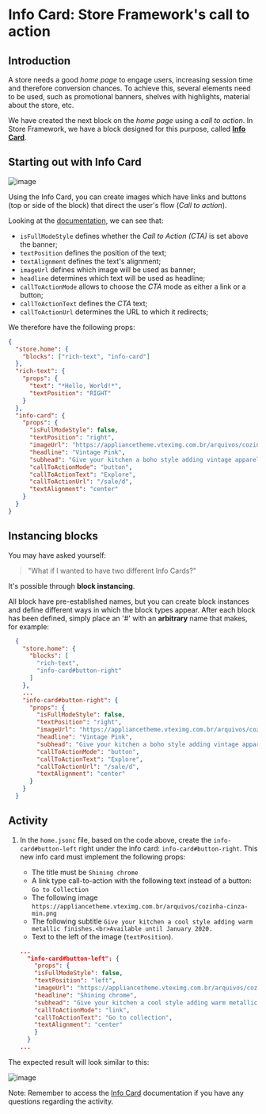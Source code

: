 # Info Card: Store Framework's call to action

## Introduction

A store needs a good _home page_ to engage users, increasing session time and therefore conversion chances. To achieve this, several elements need to be used, such as promotional banners, shelves with highlights, material about the store, etc.

We have created the next block on the _home page_ using a _call to action_. In Store Framework, we have a block designed for this purpose, called [**Info Card**](https://developers.vtex.com/docs/guides/vtex-store-components-infocard).

## Starting out with Info Card

![image](https://user-images.githubusercontent.com/18701182/68480411-7b085800-0213-11ea-9426-31dcb0d0aa7d.png)

Using the Info Card, you can create images which have links and buttons (top or side of the block) that direct the user's flow (_Call to action_).

Looking at the [documentation](https://developers.vtex.com/docs/guides/vtex-store-components-infocard#configuration), we can see that:

- `isFullModeStyle` defines whether the _Call to Action (CTA)_ is set above the banner;
- `textPosition` defines the position of the text;
- `textAlignment` defines the text's alignment;
- `imageUrl` defines which image will be used as banner;
- `headline` determines which text will be used as headline;
- `callToActionMode` allows to choose the _CTA_ mode as either a link or a button;
- `callToActionText` defines the _CTA_ text;
- `callToActionUrl` determines the URL to which it redirects;

We therefore have the following props:

```json
{
  "store.home": {
    "blocks": ["rich-text", "info-card"]
  },
  "rich-text": {
    "props": {
      "text": "*Hello, World!*",
      "textPosition": "RIGHT"
    }
  },
  "info-card": {
    "props": {
      "isFullModeStyle": false,
      "textPosition": "right",
      "imageUrl": "https://appliancetheme.vteximg.com.br/arquivos/cozinha-rosa-min.png",
      "headline": "Vintage Pink",
      "subhead": "Give your kitchen a boho style adding vintage apparels.<br>Available until January 2020.",
      "callToActionMode": "button",
      "callToActionText": "Explore",
      "callToActionUrl": "/sale/d",
      "textAlignment": "center"
    }
  }
}
```

## Instancing blocks

You may have asked yourself:

> "What if I wanted to have two different Info Cards?"

It's possible through **block instancing**.

All block have pre-established names, but you can create block instances and define different ways in which the block types appear. After each block has been defined, simply place an '#' with an **arbitrary** name that makes, for example:

```json
  {
    "store.home": {
      "blocks": [
        "rich-text",
        "info-card#button-right"
      ]
    },
    ...
    "info-card#button-right": {
      "props": {
        "isFullModeStyle": false,
        "textPosition": "right",
        "imageUrl": "https://appliancetheme.vteximg.com.br/arquivos/cozinha-rosa-min.png",
        "headline": "Vintage Pink",
        "subhead": "Give your kitchen a boho style adding vintage apparels.<br>Available until January 2020.",
        "callToActionMode": "button",
        "callToActionText": "Explore",
        "callToActionUrl": "/sale/d",
        "textAlignment": "center"
      }
    }
  }
```

## Activity

1. In the `home.jsonc` file, based on the code above, create the `info-card#button-left` right under the info card: `info-card#button-right`. This new info card must implement the following props:

   - The title must be `Shining chrome`
   - A link type call-to-action with the following text instead of a button: `Go to Collection`
   - The following image `https://appliancetheme.vteximg.com.br/arquivos/cozinha-cinza-min.png`
   - The following subtitle `Give your kitchen a cool style adding warm metallic finishes.<br>Available until January 2020.`
   - Text to the left of the image (`textPosition`).

   ```json
   ...
     "info-card#button-left": {
       "props": {
       "isFullModeStyle": false,
       "textPosition": "left",
       "imageUrl": "https://appliancetheme.vteximg.com.br/arquivos/cozinha-cinza-min.png",
       "headline": "Shining chrome",
       "subhead": "Give your kitchen a cool style adding warm metallic finishes.<br>Available until January 2020.",
       "callToActionMode": "link",
       "callToActionText": "Go to collection",
       "textAlignment": "center"
       }
     }
   ...
   ```

The expected result will look similar to this:

![image](https://appliancetheme.vteximg.com.br/arquivos/info-card-activity.png)

Note: Remember to access the [Info Card](https://developers.vtex.com/docs/guides/vtex-store-components-infocard) documentation if you have any questions regarding the activity.
